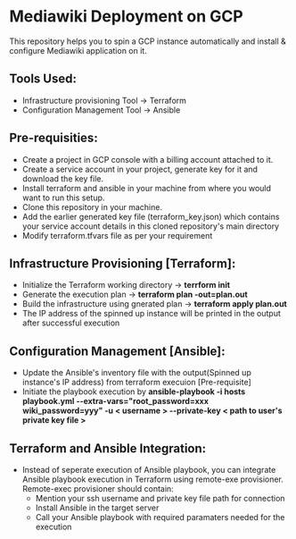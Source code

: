 # Mediawiki Deployment on GCP

This repository helps you to spin a GCP instance automatically and install & configure Mediawiki application on it.

## Tools Used:

* Infrastructure provisioning Tool -> Terraform
* Configuration Management Tool -> Ansible

## Pre-requisities:

* Create a project in GCP console with a billing account attached to it.
* Create a service account in your project, generate key for it and download the key file.
* Install terraform and ansible in your machine from where you would want to run this setup.
* Clone this repository in your machine.
* Add the earlier generated key file (terraform_key.json) which contains your service account details in this cloned repository's main directory
* Modify terraform.tfvars file as per your requirement

## Infrastructure Provisioning [Terraform]:

* Initialize the Terraform working directory -> **terrform init**
* Generate the execution plan -> **terraform plan -out=plan.out**
* Build the infrastructure using gnerated plan -> **terraform apply plan.out**
* The IP address of the spinned up instance will be printed in the output after successful execution


## Configuration Management [Ansible]:

* Update the Ansible's inventory file with the output(Spinned up instance's IP address) from terraform execuion  [Pre-requisite]
* Initiate the playbook execution by **ansible-playbook -i hosts playbook.yml --extra-vars="root_password=xxx wiki_password=yyy" -u < username > --private-key < path to user's private key file >**

## Terraform and Ansible Integration:

* Instead of seperate execution of Ansible playbook, you can integrate Ansible playbook execution in Terraform using remote-exe provisioner.
  Remote-exec provisioner should contain:
    * Mention your ssh username and private key file path for connection
    * Install Ansible in the target server
    * Call your Ansible playbook with required paramaters needed for the execution

